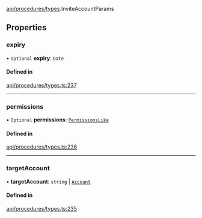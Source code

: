 [api/procedures/types](../../../../Modules/API/Procedures/Types.md).InviteAccountParams

## Properties

### expiry

• `Optional` **expiry**: `Date`

#### Defined in

[api/procedures/types.ts:237](https://github.com/PolymeshAssociation/polymesh-sdk/blob/15be87e8/src/api/procedures/types.ts#L237)

___

### permissions

• `Optional` **permissions**: [`PermissionsLike`](../../../../Modules/Types/Types.md#permissionslike)

#### Defined in

[api/procedures/types.ts:236](https://github.com/PolymeshAssociation/polymesh-sdk/blob/15be87e8/src/api/procedures/types.ts#L236)

___

### targetAccount

• **targetAccount**: `string` \| [`Account`](../../../../Classes/API/Entities/Account/Account.md)

#### Defined in

[api/procedures/types.ts:235](https://github.com/PolymeshAssociation/polymesh-sdk/blob/15be87e8/src/api/procedures/types.ts#L235)
